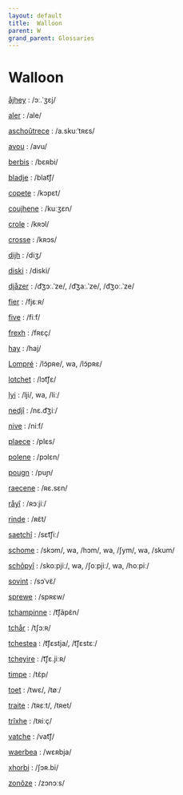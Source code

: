 ```yaml
---
layout: default
title:  Walloon
parent: W
grand_parent: Glossaries
---
```


# Walloon


[åjhey](https://en.wiktionary.org/wiki/?curid=3508227)
: /ɔː.ˈʒɛj/

[aler](https://en.wiktionary.org/wiki/?curid=1884710)
: /ale/

[aschoûtrece](https://en.wiktionary.org/wiki/?curid=6948961)
: /a.skuːˈtʀɛs/

[avou](https://en.wiktionary.org/wiki/?curid=2193956)
: /avu/

[berbis](https://en.wiktionary.org/wiki/?curid=3154950)
: /bɛʀbi/

[bladje](https://en.wiktionary.org/wiki/?curid=4900187)
: /blat͡ʃ/

[copete](https://en.wiktionary.org/wiki/?curid=921213)
: /kɔpɛt/

[coujhene](https://en.wiktionary.org/wiki/?curid=4242096)
: /kuːʒɛn/

[crole](https://en.wiktionary.org/wiki/?curid=3645643)
: /kʀɔl/

[crosse](https://en.wiktionary.org/wiki/?curid=518728)
: /kʀɔs/

[dijh](https://en.wiktionary.org/wiki/?curid=2090277)
: /diʒ/

[diski](https://en.wiktionary.org/wiki/?curid=2377800)
: /diski/

[djåzer](https://en.wiktionary.org/wiki/?curid=3549932)
: /d͡ʒɔː.ˈze/, /d͡ʒaː.ˈze/, /d͡ʒoː.ˈze/

[fier](https://en.wiktionary.org/wiki/?curid=24209)
: /fjɛːʀ/

[five](https://en.wiktionary.org/wiki/?curid=1696)
: /fiːf/

[frexh](https://en.wiktionary.org/wiki/?curid=3514318)
: /fʀɛç/

[hay](https://en.wiktionary.org/wiki/?curid=6401)
: /haj/

[Lompré](https://en.wiktionary.org/wiki/?curid=2415861)
: /lɔ̃pʀe/, wa, /lɔ̃pʀɛ/

[lotchet](https://en.wiktionary.org/wiki/?curid=3767407)
: /lɔt͡ʃɛ/

[lyi](https://en.wiktionary.org/wiki/?curid=3791087)
: /lji/, wa, /liː/

[nedjî](https://en.wiktionary.org/wiki/?curid=3549944)
: /nɛ.d͡ʒiː/

[nive](https://en.wiktionary.org/wiki/?curid=2135484)
: /niːf/

[plaece](https://en.wiktionary.org/wiki/?curid=3828658)
: /plɛs/

[polene](https://en.wiktionary.org/wiki/?curid=1104746)
: /pɔlɛn/

[pougn](https://en.wiktionary.org/wiki/?curid=3668996)
: /puɲ/

[raecene](https://en.wiktionary.org/wiki/?curid=3549983)
: /ʀɛ.sɛn/

[råyî](https://en.wiktionary.org/wiki/?curid=3796243)
: /ʀɔːjiː/

[rinde](https://en.wiktionary.org/wiki/?curid=177271)
: /ʀɛ̃t/

[saetchî](https://en.wiktionary.org/wiki/?curid=3549951)
: /sɛt͡ʃiː/

[schome](https://en.wiktionary.org/wiki/?curid=4242100)
: /skɔm/, wa, /hɔm/, wa, /ʃym/, wa, /skum/

[schôpyî](https://en.wiktionary.org/wiki/?curid=3836474)
: /skoːpjiː/, wa, /ʃoːpjiː/, wa, /hoːpiː/

[sovint](https://en.wiktionary.org/wiki/?curid=1742302)
: /sɔˈvɛ̃/

[sprewe](https://en.wiktionary.org/wiki/?curid=3692455)
: /spʀɛw/

[tchampinne](https://en.wiktionary.org/wiki/?curid=3689345)
: /t͡ʃãpɛ̃n/

[tchår](https://en.wiktionary.org/wiki/?curid=3872499)
: /tʃɔːʀ/

[tchestea](https://en.wiktionary.org/wiki/?curid=1454004)
: /t͡ʃɛstja/, /t͡ʃɛstɛː/

[tcheyire](https://en.wiktionary.org/wiki/?curid=4451121)
: /t͡ʃɛ.jiːʀ/

[timpe](https://en.wiktionary.org/wiki/?curid=3873473)
: /tɛ̃p/

[toet](https://en.wiktionary.org/wiki/?curid=1504503)
: /twɛ/, /tøː/

[traite](https://en.wiktionary.org/wiki/?curid=547070)
: /tʀɛːt/, /tʀet/

[trîxhe](https://en.wiktionary.org/wiki/?curid=3808451)
: /tʀiːç/

[vatche](https://en.wiktionary.org/wiki/?curid=4428070)
: /vat͡ʃ/

[waerbea](https://en.wiktionary.org/wiki/?curid=3887695)
: /wɛʀbja/

[xhorbi](https://en.wiktionary.org/wiki/?curid=3549961)
: /ʃɔʀ.bi/

[zonôze](https://en.wiktionary.org/wiki/?curid=6884015)
: /zɔnɔːs/

